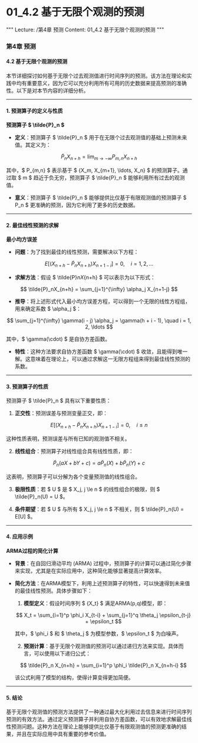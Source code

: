 # 01_4.2 基于无限个观测的预测

"""
Lecture: /第4章 预测
Content: 01_4.2 基于无限个观测的预测
"""

### 第4章 预测

#### 4.2 基于无限个观测的预测

本节详细探讨如何基于无限个过去观测值进行时间序列的预测。该方法在理论和实践中均有重要意义，因为它可以充分利用所有可用的历史数据来提高预测的准确性。以下是对本节内容的详细分析。

---

#### 1. 预测算子的定义与性质

**预测算子 $ \tilde{P}_n $**

- **定义**：预测算子 $ \tilde{P}_n $ 用于在无限个过去观测值的基础上预测未来值。其定义为：

$$ \tilde{P}_nX_{n+h} = \lim_{m \to -\infty} P_{m,n}X_{n+h} $$

其中，$ P_{m,n} $ 表示基于 $ \{X_m, X_{m+1}, \ldots, X_n\} $ 的预测算子。通过取 $ m $ 趋近于负无穷，预测算子 $ \tilde{P}_n $ 能够利用所有过去的观测值。

- **意义**：预测算子 $ \tilde{P}_n $ 能够提供比仅基于有限观测值的预测算子 $ P_n $ 更准确的预测，因为它利用了更多的历史数据。

---

#### 2. 最佳线性预测的求解

**最小均方误差**

- **问题**：为了找到最佳的线性预测，需要解决以下方程：

$$ E \left[ \left( X_{n+h} - \tilde{P}_nX_{n+h} \right) X_{n+1-i} \right] = 0, \quad i = 1, 2, \ldots $$

- **求解方法**：假设 $ \tilde{P}_nX_{n+h} $ 可以表示为以下形式：

$$ \tilde{P}_nX_{n+h} = \sum_{j=1}^{\infty} \alpha_j X_{n+1-j} $$

- **推导**：将上述形式代入最小均方误差方程，可以得到一个无限的线性方程组，用来确定系数 $ \alpha_j $：

$$ \sum_{j=1}^{\infty} \gamma(i - j) \alpha_j = \gamma(h + i - 1), \quad i = 1, 2, \ldots $$

其中，$ \gamma(\cdot) $ 是自协方差函数。

- **特性**：这种方法要求自协方差函数 $ \gamma(\cdot) $ 收敛，且能得到唯一解。这意味着在理论上，可以通过求解这一无限方程组来得到最佳线性预测的系数。

---

#### 3. 预测算子的性质

预测算子 $ \tilde{P}_n $ 具有以下重要性质：

1. **正交性**：预测误差与预测变量正交，即：

$$ E[(X_{n+h} - \tilde{P}_nX_{n+h}) X_{n+1-i}] = 0, \quad i \le n $$

这种性质表明，预测误差与所有已知的观测值不相关。

2. **线性组合**：预测算子对线性组合具有线性性质，即：

$$ \tilde{P}_n(aX + bY + c) = a\tilde{P}_n(X) + b\tilde{P}_n(Y) + c $$

这表明，预测算子可以分解为各个变量预测值的线性组合。

3. **极限性质**：若 $ U $ 是 $ X_j, j \le n $ 的线性组合的极限，则 $ \tilde{P}_n(U) = U $。

4. **条件期望**：若 $ U $ 与所有 $ X_j, j \le n $ 不相关，则 $ \tilde{P}_n(U) = E[U] $。

---

#### 4. 应用示例

**ARMA过程的简化计算**

- **背景**：在自回归滑动平均 (ARMA) 过程中，预测算子的计算可以通过简化步骤来实现，尤其是在实际应用中，这种简化能够显著提高计算效率。

- **简化方法**：在ARMA模型下，利用上述预测算子的特性，可以快速得到未来值的最佳线性预测。具体步骤如下：

  1. **模型定义**：假设时间序列 $ \{X_t\} $ 满足ARMA(p,q)模型，即：

  $$ X_t = \sum_{i=1}^p \phi_i X_{t-i} + \sum_{j=1}^q \theta_j \epsilon_{t-j} + \epsilon_t $$

  其中，$ \phi_i $ 和 $ \theta_j $ 为模型参数，$ \epsilon_t $ 为白噪声。

  2. **预测计算**：基于无限个观测值的预测可以通过递归方法来实现。具体而言，可以使用以下递归公式：

  $$ \tilde{P}_n X_{n+h} = \sum_{i=1}^p \phi_i \tilde{P}_n X_{n+h-i} $$

  该公式利用了模型的结构，使得计算变得更加简便。

---

#### 5. 结论

基于无限个观测值的预测方法提供了一种通过最大化利用过去信息来进行时间序列预测的有效方法。通过定义预测算子并利用自协方差函数，可以有效地求解最佳线性预测问题。这种方法在理论上能够提供比仅基于有限观测值的预测更准确的结果，并且在实际应用中具有重要的参考价值。
